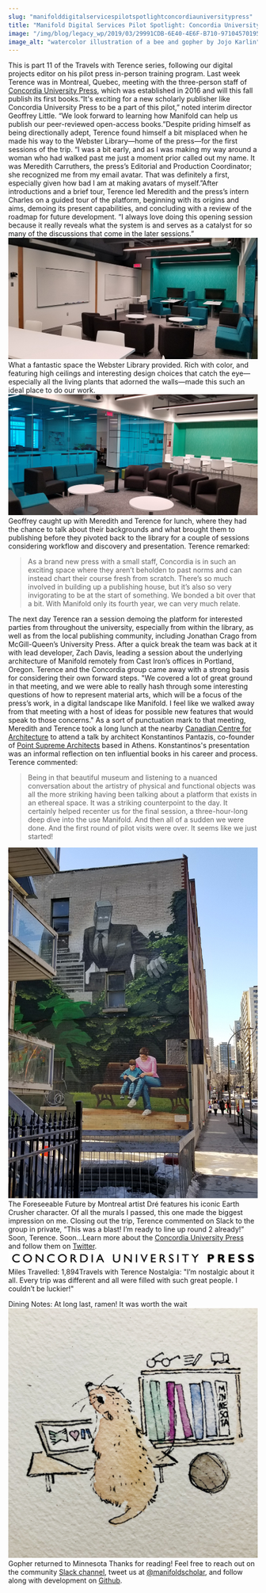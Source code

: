 ```yaml
---
slug: "manifolddigitalservicespilotspotlightconcordiauniversitypress"
title: "Manifold Digital Services Pilot Spotlight: Concordia University Press"
image: "/img/blog/legacy_wp/2019/03/29991CDB-6E40-4E6F-B710-971045701953.jpg"
image_alt: "watercolor illustration of a bee and gopher by Jojo Karlin"
---
```




<!--truncate-->

This is part 11 of the Travels with Terence series, following our digital projects editor on his pilot press in-person training program.  Last week Terence was in Montreal, Quebec, meeting with the three-person staff of [Concordia University Press](http://www.concordia.ca/press.html), which was established in 2016 and will this fall publish its first books.“It's exciting for a new scholarly publisher like Concordia University Press to be a part of this pilot,” noted interim director Geoffrey Little. “We look forward to learning how Manifold can help us publish our peer-reviewed open-access books.”Despite priding himself as being directionally adept, Terence found himself a bit misplaced when he made his way to the Webster Library—home of the press—for the first sessions of the trip. “I was a bit early, and as I was making my way around a woman who had walked past me just a moment prior called out my name. It was Meredith Carruthers, the press’s Editorial and Production Coordinator; she recognized me from my email avatar. That was definitely a first, especially given how bad I am at making avatars of myself.”After introductions and a brief tour, Terence led Meredith and the press’s intern Charles on a guided tour of the platform, beginning with its origins and aims, demoing its present capabilities, and concluding with a review of the roadmap for future development. “I always love doing this opening session because it really reveals what the system is and serves as a catalyst for so many of the discussions that come in the later sessions.”[![""](/img/blog/legacy_wp/2019/03/webster2.jpg)](/img/blog/legacy_wp/2019/03/webster2.jpg) What a fantastic space the Webster Library provided. Rich with color, and featuring high ceilings and interesting design choices that catch the eye—especially all the living plants that adorned the walls—made this such an ideal place to do our work. [![""](/img/blog/legacy_wp/2019/03/webster1.jpg)](/img/blog/legacy_wp/2019/03/webster1.jpg)Geoffrey caught up with Meredith and Terence for lunch, where they had the chance to talk about their backgrounds and what brought them to publishing before they pivoted back to the library for a couple of sessions considering workflow and discovery and presentation. Terence remarked:

> As a brand new press with a small staff, Concordia is in such an exciting space where they aren’t beholden to past norms and can instead chart their course fresh from scratch. There’s so much involved in building up a publishing house, but it’s also so very invigorating to be at the start of something. We bonded a bit over that a bit. With Manifold only its fourth year, we can very much relate.

The next day Terence ran a session demoing the platform for interested parties from throughout the university, especially from within the library, as well as from the local publishing community, including Jonathan Crago from McGill-Queen’s University Press. After a quick break the team was back at it with lead developer, Zach Davis, leading a session about the underlying architecture of Manifold remotely from Cast Iron’s offices in Portland, Oregon. Terence and the Concordia group came away with a strong basis for considering their own forward steps. "We covered a lot of great ground in that meeting, and we were able to really hash through some interesting questions of how to represent material arts, which will be a focus of the press’s work, in a digital landscape like Manifold. I feel like we walked away from that meeting with a host of ideas for possible new features that would speak to those concerns." As a sort of punctuation mark to that meeting, Meredith and Terence took a long lunch at the nearby&nbsp;[Canadian Centre for Architecture](https://www.cca.qc.ca/en/)&nbsp;to attend a talk by architect Konstantinos Pantazis, co-founder of [Point Supreme Architects](http://www.pointsupreme.com/content/) based in Athens. Konstantinos's presentation was an informal reflection on ten influential books in his career and process. Terence commented:

> Being in that beautiful museum and listening to a nuanced conversation about the artistry of physical and functional objects was all the more striking having been talking about a platform that exists in an ethereal space. It was a striking counterpoint to the day. It certainly helped recenter us for the final session, a three-hour-long deep dive into the use Manifold. And then all of a sudden we were done. And the first round of pilot visits were over. It seems like we just started!

[![""](/img/blog/legacy_wp/2019/03/mural.jpg)](/img/blog/legacy_wp/2019/03/mural.jpg) The Foreseeable Future by Montreal artist Dré features his iconic Earth Crusher character. Of all the murals I passed, this one made the biggest impression on me. Closing out the trip, Terence commented on Slack to the group in private, “This was a blast! I’m ready to line up round 2 already!” Soon, Terence. Soon...Learn more about the [Concordia University Press](https://www.concordia.ca/press/about.html) and follow them on [Twitter](https://twitter.com/ConcordiaPress).[![](/img/blog/legacy_wp/2019/03/Concoridia_Press_Hori@4x.png)](/img/blog/legacy_wp/2019/03/Concoridia_Press_Hori@4x.png)Miles Travelled: 1,894Travels with Terence Nostalgia: "I’m nostalgic about it all. Every trip was different and all were filled with such great people. I couldn’t be luckier!"

Dining Notes: At long last, ramen! It was worth the wait![![](/img/blog/legacy_wp/2019/03/IMG_3201.jpg)](/img/blog/legacy_wp/2019/03/IMG_3201.jpg) Gopher returned to Minnesota Thanks for reading! Feel free to reach out on the community [Slack channel](https://manifold-slackin.herokuapp.com/), tweet us at [@manifoldscholar](https://twitter.com/ManifoldScholar), and follow along with development on [Github](https://github.com/ManifoldScholar/manifold).

